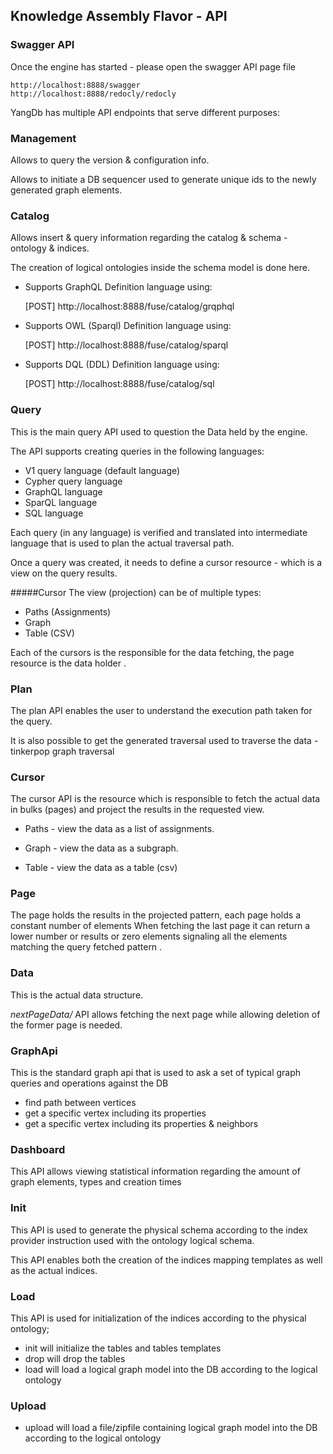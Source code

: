 ## Knowledge Assembly Flavor - API

### Swagger API
Once the engine has started - please open the swagger API page file 
   
    http://localhost:8888/swagger
    http://localhost:8888/redocly/redocly


YangDb has multiple API endpoints that serve different purposes:

### Management
Allows to query the version & configuration info.

Allows to initiate a DB sequencer used to generate unique ids to the newly generated graph elements. 

### Catalog
Allows insert & query information regarding the catalog & schema - ontology & indices.

The creation of logical ontologies inside the schema model is done here.

 * Supports GraphQL Definition language using: 

   
    [POST] http://localhost:8888/fuse/catalog/grqphql

 * Supports OWL (Sparql) Definition language using: 

   
    [POST] http://localhost:8888/fuse/catalog/sparql

 * Supports DQL (DDL) Definition language using: 

   
    [POST] http://localhost:8888/fuse/catalog/sql


### Query

This is the main query API used to question the Data held by the engine. 

The API supports creating queries in the following languages:

* V1 query language (default language)
* Cypher query language 
* GraphQL language
* SparQL language
* SQL language

Each query (in any language) is verified and translated into intermediate language that is used to plan the actual traversal path.

Once a query was created, it needs to define a cursor resource - which is a view on the query results.

#####Cursor
The view (projection) can be of multiple types:

 - Paths (Assignments)
 - Graph 
 - Table (CSV)

Each of the cursors is the responsible for the data fetching, the page resource is the data holder .

### Plan

The plan API enables the user to understand the execution path taken for the query.

It is also possible to get the generated traversal used to traverse the data - tinkerpop graph traversal

### Cursor

The cursor API is the resource which is responsible to fetch the actual data in bulks (pages) and project the results in the requested view.

- Paths - view the data as a list of assignments.

- Graph - view the data as a subgraph.

- Table - view the data as a table (csv)

### Page

The page holds the results in the projected pattern, each page holds a constant number of elements
When fetching the last page it can return a lower number or results or zero elements signaling all the elements
matching the query fetched pattern .

### Data

This is the actual data structure.

_nextPageData/_ API allows fetching the next page while allowing deletion of the former page is needed.

### GraphApi
This is the standard graph api that is used to ask a set of typical graph queries and operations against the DB

 - find path between vertices
 - get a specific vertex including its properties
 - get a specific vertex including its properties & neighbors
 
   

### Dashboard

This API allows viewing statistical information regarding the amount of graph elements, types and creation times

### Init

This API is used to generate the physical schema according to the index provider instruction used with the ontology
logical schema.

This API enables both the creation of the indices mapping templates as well as the actual indices.
### Load
This API is used for initialization of the indices according to the physical ontology;

- init will initialize the tables and tables templates
- drop will drop the tables
- load will load a logical graph model into the DB according to the logical ontology

### Upload

- upload will load a file/zipfile containing logical graph model into the DB according to the logical ontology
